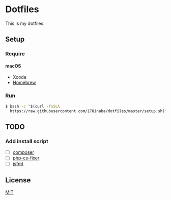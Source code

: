 # Dotfiles

This is my dotfiles.

## Setup

### Require

#### macOS

* Xcode
* [Homebrew](http://brew.sh/)

### Run

```bash
$ bash -c "$(curl -fsSL\
  https://raw.githubusercontent.com/178inaba/dotfiles/master/setup.sh)"
```

## TODO

### Add install script

- [ ] [composer](https://getcomposer.org/doc/00-intro.md)
- [ ] [php-cs-fixer](http://cs.sensiolabs.org/)
- [ ] [jsfmt](http://rdio.github.io/jsfmt/)

## License

[MIT](LICENSE)
